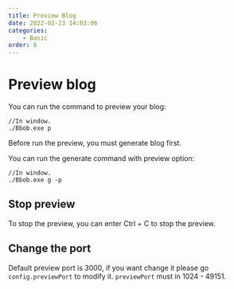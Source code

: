 ```yaml
---
title: Preview Blog
date: 2022-02-23 14:03:06
categories:
    - Basic
order: 6
---
```

# Preview blog
You can run the command to preview your blog:
```
//In window.
./Bbob.exe p
```
Before run the preview, you must generate blog first.

You can run the generate command with preview option:
```
//In window.
./Bbob.exe g -p
```

## Stop preview
To stop the preview, you can enter Ctrl + C to stop the preview.

## Change the port
Default preview port is 3000, if you want change it please go `config.previewPort` to modify it. `previewPort` must in 1024 - 49151.